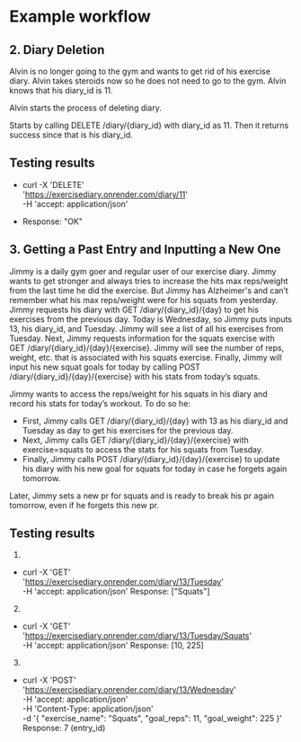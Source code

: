# Example workflow

## 2. Diary Deletion

Alvin is no longer going to the gym and wants to get rid of his exercise diary. Alvin takes steroids now so he does not need to go to the gym. Alvin knows that his diary_id is 11.

Alvin starts the process of deleting diary.

Starts by calling DELETE /diary/{diary_id} with diary_id as 11.
Then it returns success since that is his diary_id.

## Testing results

- curl -X 'DELETE' \
  'https://exercisediary.onrender.com/diary/11' \
  -H 'accept: application/json'

- Response: "OK"

## 3. Getting a Past Entry and Inputting a New One

Jimmy is a daily gym goer and regular user of our exercise diary. Jimmy wants to get stronger and always tries to increase the hits max reps/weight from the last time he did the exercise. But Jimmy has Alzheimer's and can’t remember what his max reps/weight were for his squats from yesterday. Jimmy requests his diary with GET /diary/{diary_id}/{day} to get his exercises from the previous day. Today is Wednesday, so Jimmy puts inputs 13, his diary_id, and Tuesday. Jimmy will see a list of all his exercises from Tuesday. Next, Jimmy requests information for the squats exercise with GET /diary/{diary_id}/{day}/{exercise}. Jimmy will see the number of reps, weight, etc. that is associated with his squats exercise. Finally, Jimmy will input his new squat goals for today by calling POST /diary/{diary_id}/{day}/{exercise} with his stats from today’s squats.

Jimmy wants to access the reps/weight for his squats in his diary and record his stats for today’s workout. To do so he:

- First, Jimmy calls GET /diary/{diary_id}/{day} with 13 as his diary_id and Tuesday as day to get his exercises for the previous day.
- Next, Jimmy calls GET /diary/{diary_id}/{day}/{exercise} with exercise=squats to access the stats for his squats from Tuesday.
- Finally, Jimmy calls POST /diary/{diary_id}/{day}/{exercise} to update his diary with his new goal for squats for today in case he forgets again tomorrow.

Later, Jimmy sets a new pr for squats and is ready to break his pr again tomorrow, even if he forgets this new pr.

## Testing results

1.

- curl -X 'GET' \
   'https://exercisediary.onrender.com/diary/13/Tuesday' \
   -H 'accept: application/json'
  Response: ["Squats"]

2.

- curl -X 'GET' \
   'https://exercisediary.onrender.com/diary/13/Tuesday/Squats' \
   -H 'accept: application/json'
  Response: [10, 225]

3.

- curl -X 'POST' \
   'https://exercisediary.onrender.com/diary/13/Wednesday' \
   -H 'accept: application/json' \
   -H 'Content-Type: application/json' \
   -d '{
  "exercise_name": "Squats",
  "goal_reps": 11,
  "goal_weight": 225
  }'
  Response: 7 (entry_id)
